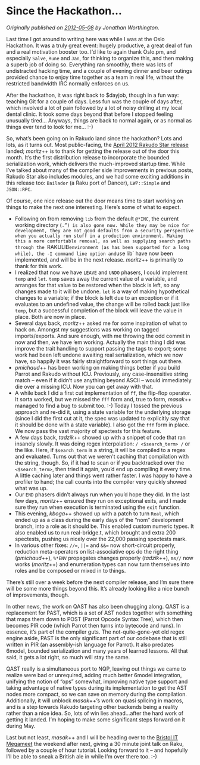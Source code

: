 # Since the Hackathon…
    
*Originally published on [2012-05-08](https://6guts.wordpress.com/2012/05/08/since-the-hackathon/) by Jonathan Worthington.*

Last time I got around to writing here was while I was at the Oslo Hackathon. It was a truly great event: hugely productive, a great deal of fun and a real motivation booster too. I’d like to again thank Oslo.pm, and especially `Salve`, `Rune` and `Jan`, for thinking to organize this, and then making a superb job of doing so. Everything ran smoothly, there was lots of undistracted hacking time, and a couple of evening dinner and beer outings provided chance to enjoy time together as a team in real life, without the restricted bandwidth IRC normally enforces on us.

After the hackathon, it was right back to $dayjob, though in a fun way: teaching Git for a couple of days. Less fun was the couple of days after, which involved a lot of pain followed by a lot of noisy drilling at my local dental clinic. It took some days beyond that before I stopped feeling unusually tired… Anyways, things are back to normal again, or as normal as things ever tend to look for me… :-)

So, what’s been going on in Rakudo land since the hackathon? Lots and lots, as it turns out. Most public-facing, the [April 2012 Rakudo Star release](http://rakudo.org/2012/04/26/announce-rakudo-star-2012-04-a-useful-usable-early-adopter-distribution-of-perl-6/) landed; *moritz*++ is to thank for getting the release out of the door this month. It’s the first distribution release to incorporate the bounded serialization work, which delivers the much-improved startup time. While I’ve talked about many of the compiler side improvements in previous posts, Rakudo Star also includes modules, and we had some exciting additions in this release too: `Bailador` (a Raku port of Dancer), `LWP::Simple` and `JSON::RPC`.

Of course, one nice release out the door means time to start working on things to make the next one interesting. Here’s some of what to expect.

- Following on from removing `lib` from the default `@*INC`, the current working directory (`.”) is also gone now. While they may be nice for development, they are not good defaults from a security perspective when you actually run stuff in a production environment. Making this a more comfortable removal, as well as supplying search paths through the `RAKULIB` environment (as has been supported for a long while), the -I command line option and `use lib` have now been implemented, and will be in the next release. *moritz*++ is primarily to thank for this work.
- I realized that now we have `LEAVE` and `UNDO` phasers, I could implement `temp` and `let`. `temp` saves away the current value of a variable, and arranges for that value to be restored when the block is left, so any changes made to it will be undone. `let` is a way of making hypothetical changes to a variable; if the block is left due to an exception or if it evaluates to an undefined value, the change will be rolled back just like `temp`, but a successful completion of the block will leave the value in place. Both are now in place.
- Several days back, *moritz*++ asked me for some inspiration of what to hack on. Amongst my suggestions was working on tagged imports/exports. And sure enough, with me throwing the odd commit in now and then, we have ’em working. Actually the main thing I did was improve the trait handling to support passing the tags to export; some work had been left undone awaiting real serialization, which we now have, so happily it was fairly straightforward to sort things out there.
- *pmichaud*++ has been working on making things better if you build Parrot and Rakudo without ICU. Previously, any case-insensitive string match – even if it didn’t use anything beyond ASCII – would immediately die over a missing ICU. Now you can get away with that.
- A while back I did a first cut implementation of `ff`, the flip-flop operator. It sorta worked, but we missed the `fff` form and, true to form, *masak*++ managed to find a bug to submit too. :-) Today I tossed the previous approach and re-did it, using a state variable for the underlying storage (since I did the first cut at it, the spec was updated to explicitly say that it should be done with a state variable). I also got the `fff` form in place. We now pass the vast majority of spectests for this feature.
- A few days back, *tadzik*++ showed up with a snippet of code that ran insanely slowly. It was doing regex interpolation: `/ <$search_term> /` or the like. Here, if `$search_term` is a string, it will be compiled to a regex and evaluated. Turns out that we weren’t caching that compilation with the string, though. So, if it had to scan or if you backtracked over the `<$search_term>`, then tried it again, you’d end up compiling it every time. A little caching later and things went rather faster. I was happy to have a profiler to hand; the call counts into the compiler very quickly showed what was up.
- Our `END` phasers didn’t always run when you’d hope they did. In the last few days, *moritz*++ ensured they run on exceptional exits, and I made sure they run when execution is terminated using the `exit` function.
- This evening, *kboga*++ showed up with a patch to turn `Real`, which ended up as a class during the early days of the “nom” development branch, into a role as it should be. This enabled custom numeric types. It also enabled us to run real-bridge.t, which brought and extra 200 spectests, pushing us nicely over the 22,000 passing spectests mark.
- In various other fixes: `//=`, `||=` and `&&=` now short-circuit properly, reduction meta-operators on list-associative ops do the right thing (*pmichaud*++), `%*ENV` propagates changes properly (*tadzik*++), `ms//` now works (*moritz*++) and enumeration types can now turn themselves into roles and be composed or mixed in to things.

There’s still over a week before the next compiler release, and I’m sure there will be some more things beyond this. It’s already looking like a nice bunch of improvements, though.

In other news, the work on QAST has also been chugging along. QAST is a replacement for PAST, which is a set of AST nodes together with something that maps them down to POST (Parrot Opcode Syntax Tree), which then becomes PIR code (which Parrot then turns into bytecode and runs). In essence, it’s part of the compiler guts. The not-quite-gone-yet old regex engine aside, PAST is the only significant part of our codebase that is still written in PIR (an assembly-ish language for Parrot). It also predates 6model, bounded serialization and many years of learned lessons. All that said, it gets a lot right, so much will stay the same.

QAST really is a simultaneous port to NQP, leaving out things we came to realize were bad or unrequired, adding much better 6model integration, unifying the notion of “ops” somewhat, improving native type support and taking advantage of native types during its implementation to get the AST nodes more compact, so we can save on memory during the compilation. Additionally, it will unblock *masak*++’s work on quasi splicing in macros, and is a step towards Rakudo targeting other backends being a reality rather than a nice idea. So, lots of win lies ahead…after the hard work of getting it landed. I’m hoping to make some significant steps forward on it during May.

Last but not least, *masak*++ and I will be heading over to the [Bristol IT Megameet](http://www.itmegameet.co.uk/) the weekend after next, giving a 30 minute joint talk on Raku, followed by a couple of hour tutorial. Looking forward to it – and hopefully I’ll be able to sneak a British ale in while I’m over there too. :-)
